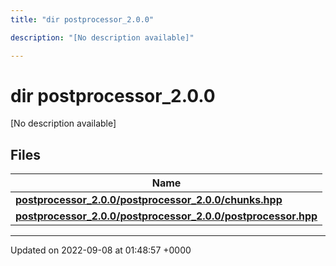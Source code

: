 ```yaml
---
title: "dir postprocessor_2.0.0"

description: "[No description available]"

---
```


# dir postprocessor_2.0.0

[No description available]

## Files

| Name           |
| -------------- |
| **[postprocessor_2.0.0/postprocessor_2.0.0/chunks.hpp](/documentation/code/files/postprocessor__2_80_80_2chunks_8hpp/#file-postprocessor-2-0-0-postprocessor-2-0-0-chunks-hpp)**  |
| **[postprocessor_2.0.0/postprocessor_2.0.0/postprocessor.hpp](/documentation/code/files/postprocessor__2_80_80_2postprocessor_8hpp/#file-postprocessor-2-0-0-postprocessor-2-0-0-postprocessor-hpp)**  |






-------------------------------

Updated on 2022-09-08 at 01:48:57 +0000
